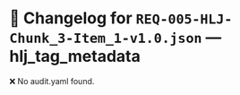 # 📝 Changelog for `REQ-005-HLJ-Chunk_3-Item_1-v1.0.json` — **hlj_tag_metadata**

❌ No audit.yaml found.
